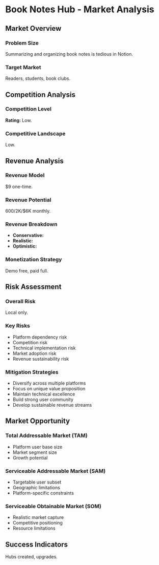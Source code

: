 # Book Notes Hub - Market Analysis

## Market Overview

### Problem Size
Summarizing and organizing book notes is tedious in Notion.

### Target Market
Readers, students, book clubs.

## Competition Analysis

### Competition Level
**Rating:** Low.

### Competitive Landscape
Low.

## Revenue Analysis

### Revenue Model
$9 one-time.

### Revenue Potential
$600/$2K/$6K monthly.

### Revenue Breakdown
- **Conservative:** 
- **Realistic:** 
- **Optimistic:** 

### Monetization Strategy
Demo free, paid full.

## Risk Assessment

### Overall Risk
Local only.

### Key Risks
- Platform dependency risk
- Competition risk
- Technical implementation risk
- Market adoption risk
- Revenue sustainability risk

### Mitigation Strategies
- Diversify across multiple platforms
- Focus on unique value proposition
- Maintain technical excellence
- Build strong user community
- Develop sustainable revenue streams

## Market Opportunity

### Total Addressable Market (TAM)
- Platform user base size
- Market segment size
- Growth potential

### Serviceable Addressable Market (SAM)
- Targetable user subset
- Geographic limitations
- Platform-specific constraints

### Serviceable Obtainable Market (SOM)
- Realistic market capture
- Competitive positioning
- Resource limitations

## Success Indicators
Hubs created, upgrades.
